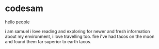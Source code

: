 # codesam

hello people

i am samuel i love reading and exploring for newer and fresh information about my environment, i love travelling too. fire
i've had tacos on the moon and found them far superior to earth tacos.

